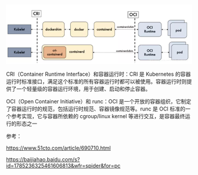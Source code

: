 ![image-20221118144126899](containerdVSdocker.assets/image-20221118144126899.png)





CRI（Container Runtime Interface）和容器运行时：CRI 是 Kubernetes 的容器运行时标准接口，满足这个标准的所有容器运行时都可以被使用。容器运行时则提供了一个轻量级的容器运行环境，用于创建、启动和停止容器。



OCI（Open Container Initiative）和 runc：OCI 是一个开放的容器组织，它制定了容器运行时的规范，包括运行时规范、容器镜像规范等。runc 是 OCI 标准的一个参考实现，它与容器所依赖的 cgroup/linux kernel 等进行交互，是容器最终运行的形态之一



参考：

https://www.51cto.com/article/690710.html

https://baijiahao.baidu.com/s?id=1785236325461606813&wfr=spider&for=pc